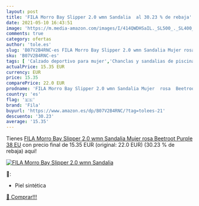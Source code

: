 ```yaml
---
layout: post
title: 'FILA Morro Bay Slipper 2.0 wmn Sandalia  al 30.23 % de rebaja'
date: 2021-05-10 16:43:51
image: 'https://m.media-amazon.com/images/I/414QWDHSaIL._SL500_._SL400_.jpg'
comments: true
category: ofertas
author: 'tole.es'
slug: 'B07V2B4RNC-es FILA Morro Bay Slipper 2.0 wmn Sandalia Mujer rosa...'
sku: 'B07V2B4RNC-es'
tags: [ 'Calzado deportivo para mujer','Chanclas y sandalias de piscina para mujer','Zapatillas de estar por casa de mujer','Zapatillas y calzado deportivo para mujer','Zapatos','Zapatos para mujer','Zapatos y complementos','fila','sandalia', ]
actualPrice: 15.35 EUR
currency: EUR
price: 15.35
comparePrice: 22.0 EUR
prodname: 'FILA Morro Bay Slipper 2.0 wmn Sandalia Mujer  rosa  Beetroot Purple   38 EU'
country: 'es'
flag: '🇪🇸'
brand: 'Fila'
buyurl: 'https://www.amazon.es/dp/B07V2B4RNC/?tag=tolees-21'
descuento: '30.23'
average: '15.35'
---
```


Tienes [FILA Morro Bay Slipper 2.0 wmn Sandalia Mujer  rosa  Beetroot Purple   38 EU](https://www.amazon.es/dp/B07V2B4RNC/?tag=tolees-21) con precio final de  15.35 EUR (original: 22.0 EUR) (30.23 %  de rebaja) aqui!

[![FILA Morro Bay Slipper 2.0 wmn Sandalia ](https://m.media-amazon.com/images/I/414QWDHSaIL._SL500_._SL400_.jpg)](https://www.amazon.es/dp/B07V2B4RNC/?tag=tolees-21)

🔎:

- Piel sintética

[🛒 Comprar!!!](https://www.amazon.es/dp/B07V2B4RNC/?tag=tolees-21)
